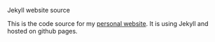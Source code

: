 Jekyll website source

This is the code source for my [personal website](http://romain.pechayre.me). It is using Jekyll and hosted on github pages.